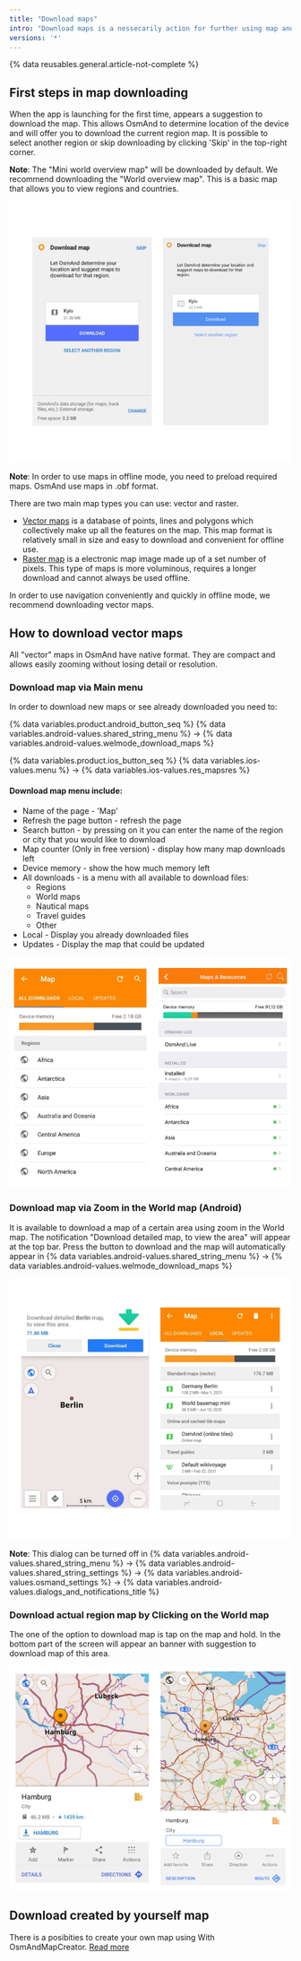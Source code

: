 ```yaml
---
title: "Download maps"
intro: "Download maps is a nessecarily action for further using map and navigation. In OsmAnd is possible to download more or less detailed maps, with different parameters and styles but the main thing is all maps should be saved in your device or SD memory."
versions: '*'
---
```

{% data reusables.general.article-not-complete %}

## First steps in map downloading

When the app is launching for the first time,  appears a suggestion  to download the map. This allows OsmAnd to determine location of the device  and will offer you to download the current region map. It is possible to select another region or skip downloading by clicking 'Skip' in the top-right corner.

**Note**: The "Mini world overview map"  will be downloaded by default. We recommend downloading the "World overview map". This is a basic map that allows you to view regions and countries.

![Download map](/assets/images/settings/download_map.png)

**Note**: In order to use maps in offline mode, you need to preload required maps. OsmAnd use  maps  in .obf  format.

There are two main map types you can use: vector and raster.
- [Vector maps](/osmand/start-with/download-maps#how-to-use-vector-maps) is a database of points, lines and polygons which collectively make up all the features on the map. This map format is relatively small in size and easy to download and convenient for offline use.
- [Raster map](/osmand/map/online-raster-maps) is a  electronic map image made up of a set number of pixels. This type of maps is more voluminous, requires a longer download and cannot always be used offline. 

In order to use navigation conveniently and quickly in offline mode, we recommend downloading vector maps.

## How to download vector maps

All "vector" maps in OsmAnd have native format. They are compact and allows  easily zooming without losing detail or resolution. 

### Download map via Main menu

In order to download new maps or see already downloaded you need to:

{% data variables.product.android_button_seq %} {% data variables.android-values.shared_string_menu %} → {% data variables.android-values.welmode_download_maps %}

{% data variables.product.ios_button_seq %} {% data variables.ios-values.menu %} → {% data variables.ios-values.res_mapsres %}

#### Download map menu include: 

- Name of the page - 'Map'
- Refresh the page button - refresh the page
- Search button - by pressing on it you can enter the name of the region or city that you would like to download
- Map counter (Only in free version) - display how many map downloads left
- Device memory - show the how much memory left
- All downloads - is a menu with all available to download files:
  - Regions
  - World maps
  - Nautical maps
  - Travel guides
  - Other
- Local - Display you already downloaded files
- Updates - Display the map that could be updated

![Download maps regions ](/assets/images/settings/download_maps_regions.png)

### Download map via Zoom in the World map (Android)

It is available to download a map of a certain area using zoom in the World map. The notification "Download detailed map, to view the area" will appear at the top bar. Press the button to download and the map will automatically appear in {% data variables.android-values.shared_string_menu %} → {% data variables.android-values.welmode_download_maps %}

![Zoom in download map Android ](/assets/images/settings/zoom_in_download_map_android.png)

**Note**: This dialog can be turned off  in {% data variables.android-values.shared_string_menu %} → {% data variables.android-values.shared_string_settings %} → {% data variables.android-values.osmand_settings %} → {% data variables.android-values.dialogs_and_notifications_title %}

### Download actual region map by Clicking on the World map  

The one of the option to download map is tap on the map and hold. In the bottom part of the screen will appear an banner with suggestion to download map of this area.

![Tap on the map download region](/assets/images/settings/tap_on_the_map_download_region.png)

## Download created by yourself map

There is a posibities to create your own map using With OsmAndMapCreator. [Read more](/development/map-creation/create-offline-maps-yourself)

